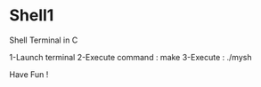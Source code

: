 # Shell1
Shell Terminal in C

1-Launch terminal
2-Execute command : make
3-Execute : ./mysh

Have Fun !